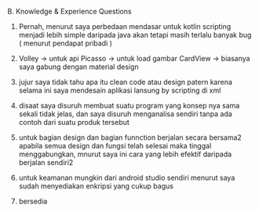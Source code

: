
B. Knowledge & Experience Questions 

1. Pernah, menurut saya perbedaan mendasar untuk kotlin scripting menjadi lebih simple daripada java akan tetapi masih terlalu banyak bug
    ( menurut pendapat pribadi )

2. Volley  -> untuk api
   Picasso -> untuk load gambar
   CardView -> biasanya saya gabung dengan material design
   
3. jujur saya tidak tahu apa itu clean code atau design patern karena selama ini saya mendesain aplikasi lansung by scripting di xml

4. disaat saya disuruh membuat suatu program yang konsep nya sama sekali tidak jelas, dan saya disuruh menganalisa sendiri tanpa ada contoh dari suatu produk tersebut

5. untuk bagian design dan bagian funnction berjalan secara bersama2 apabila semua design dan fungsi telah selesai maka tinggal menggabungkan, mnurut saya ini cara yang lebih efektif daripada berjalan sendiri2

6. untuk keamanan mungkin dari android studio sendiri menurut saya sudah menyediakan enkripsi yang cukup bagus

7. bersedia
